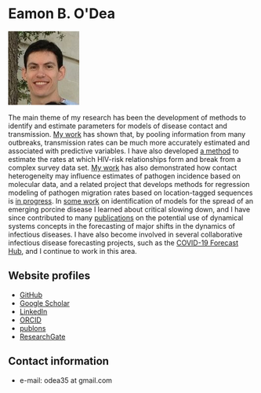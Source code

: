 
# Eamon B. O'Dea
![ ](ebodea-headshot.jpg)


The main theme of my research has been the development of methods to
identify and estimate parameters for models of disease contact and
transmission. [My
work](http://www.sciencedirect.com/science/article/pii/S1755436513000546)
has shown that, by pooling information from many outbreaks,
transmission rates can be much more accurately estimated and
associated with predictive variables. I have also developed [a
method](http://repositories.lib.utexas.edu/bitstream/handle/2152/21667/ODEA-DISSERTATION-2013.pdf?sequence=1)
to estimate the rates at which HIV-risk relationships form and break
from a complex survey data set. [My
work](http://www.hindawi.com/journals/ipid/2011/238743/abs/) has also
demonstrated how contact heterogeneity may influence estimates of
pathogen incidence based on molecular data, and a related project that
develops methods for regression modeling of pathogen migration rates
based on location-tagged sequences is [in
progress](https://github.com/e3bo/2015phylo). In [some
work](http://biorxiv.org/content/early/2015/09/26/017178) on
identification of models for the spread of an emerging porcine disease
I learned about critical slowing down, and I have since contributed to
many [publications](http://daphnia.ecology.uga.edu/midas/?page_id=12)
on the potential use of dynamical systems concepts in the forecasting
of major shifts in the dynamics of infectious diseases. I have also
become involved in several collaborative infectious disease
forecasting projects, such as the [COVID-19 Forecast
Hub](https://covid19forecasthub.org), and I continue to work in this
area.

## Website profiles

- [GitHub](https://github.com/e3bo/)
- [Google Scholar](https://scholar.google.com/citations?user=nomqlOsAAAAJ)
- [LinkedIn](https://www.linkedin.com/pub/eamon-o-dea/68/811/319)
- [ORCID](http://orcid.org/0000-0003-4748-683X)
- [publons](https://publons.com/a/1368712/)
- [ResearchGate](http://www.researchgate.net/profile/Eamon_ODea)

## Contact information

- e-mail: odea35 at gmail.com
